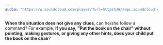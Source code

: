 ```yaml
---
audio: "https://w.soundcloud.com/player/?url=https%3A//api.soundcloud.com/tracks/1406307292%3Fsecret_token%3Ds-AOBiQCHxU5U&color=%23ff5500&auto_play=true&hide_related=false&show_comments=true&show_user=true&show_reposts=false&show_teaser=true&visual=true"
---
```


<strong>When the situation does not give any clues</strong>, can he/she follow a command? For example, <strong>if you say, "Put the book on the chair" without pointing, making gestures, or giving any other hints, does your child put the book on the chair</strong>?